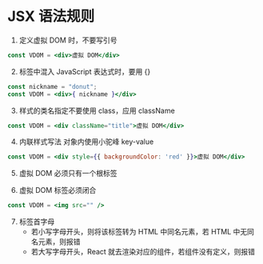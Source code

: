 # JSX 语法规则

1. 定义虚拟 DOM 时，不要写引号

```jsx
const VDOM = <div>虚拟 DOM</div>
```

2. 标签中混入 JavaScript 表达式时，要用 {}

```jsx
const nickname = "donut";
const VDOM = <div>{ nickname }</div>
```

3. 样式的类名指定不要使用 class，应用 className

```jsx
const VDOM = <div className="title">虚拟 DOM</div>
```

4. 内联样式写法 对象内使用小驼峰 key-value

```jsx
const VDOM = <div style={{ backgroundColor: 'red' }}>虚拟 DOM</div>
```

5. 虚拟 DOM 必须只有一个根标签

6. 虚拟 DOM 标签必须闭合

```jsx
const VDOM = <img src="" />
```

7. 标签首字母
    - 若小写字母开头，则将该标签转为 HTML 中同名元素，若 HTML 中无同名元素，则报错
    - 若大写字母开头，React 就去渲染对应的组件，若组件没有定义，则报错
